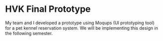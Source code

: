 # HVK Final Prototype
My team and I developed a prototype using Moqups (UI prototyping tool) for a pet kennel reservation system. We will be implementing this design in the following semester.